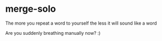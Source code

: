 # merge-solo
The more you repeat a word to yourself the less it will sound like a word 

Are you suddenly breathing manually now? :)
